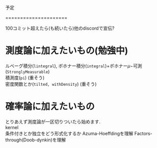 予定

=====================

100コミット超えたら(も続いたら)他のdiscordで宣伝?

# 測度論に加えたいもの(勉強中)
ルベーグ積分(`lintegral`), ボホナー積分(`integral`)+ボホナー$\mu-$可測(`StronglyMeasurable`)  
積測度(`pi`) (重そう)  
密度関数とか(`tilted, withDensity`) (重そう)  

# 確率論に加えたいもの
とりあえず測度論が一区切りついたら始めます.  
kernel  
条件付きとか独立をどう形式化するか
Azuma-Hoeffdingを理解
Factors-through(Doob-dynkin)を理解